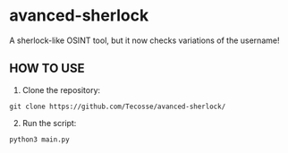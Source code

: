 # avanced-sherlock
A sherlock-like OSINT tool, but it now checks variations of the username!

## HOW TO USE
1. Clone the repository: 
```
git clone https://github.com/Tecosse/avanced-sherlock/
```
2. Run the script: 
```
python3 main.py
```
